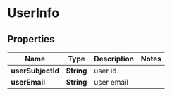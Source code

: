 
# UserInfo

## Properties
Name | Type | Description | Notes
------------ | ------------- | ------------- | -------------
**userSubjectId** | **String** | user id | 
**userEmail** | **String** | user email | 



